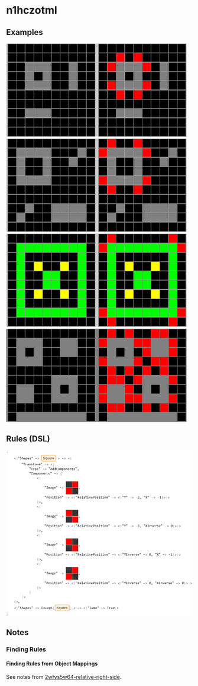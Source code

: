 # n1hczotml

## Examples

![ARC examples for n1hczotml](examples.png?raw=true)

## Rules (DSL)

![DSL rules for n1hczotml](rules.png?raw=true)

## Notes

### Finding Rules


#### Finding Rules from Object Mappings

See notes from [2wfys5w64-relative-right-side](https://github.com/dbigham/ARC/blob/main/TaskNotes/2wfys5w64-relative-right-side/notes.md).

